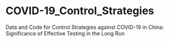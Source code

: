 # COVID-19_Control_Strategies
Data and Code for Control Strategies against COVID-19 in China: Significance of Effective Testing in the Long Run
